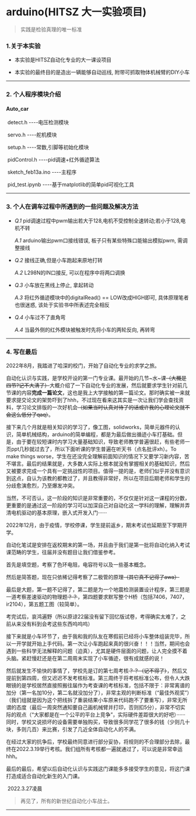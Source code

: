 # arduino(HITSZ   大一实验项目)



> 实践是检验真理的唯一标准



### 1.关于本实验

- 本实验是HITSZ自动化专业的大一课设项目

- 本实验的最终目的是造出一辆能够自动巡线, 附带可抓取物体机械臂的DIY小车

  

****



### 2. 个人程序模块介绍

#### **Auto_car**

​		detect.h   ----电压检测模块

​		servo.h  ----舵机模块

​		setup.h  ----常数,引脚等初始化模块

​		pidControl.h  ----pid调速+红外循迹算法

​		sketch_feb13a.ino  ----主程序

​		pid_test.ipynb  ----基于matplotlib的简单pid可视化工具



****



### 3. 个人在调车过程中所遇到的一些问题及解决方法

- *Q.1*  pid调速过程中pwm输出若大于128,电机不受控制全速转动;若小于128,电机不转

  *A.1*  arduino输出pwm口接线错误, 板子只有某些特殊口能输出模拟pwm, 需调整接线

- *Q.2* 接线正确,但是小车跑起来原地打转

  *A.2*  L298N的IN口接反, 可以在程序中将两口调换

- *Q.3* 小车放在黑线上停止, 拿起转动

  *A.3* 将红外循迹模块中的digitalRead() == LOW改成HIGH即可, 具体原理笔者也很迷惑, 该处于实验书中所表述完全相反

- *Q.4* 小车过不了直角弯

  *A.4* 当最外侧的红外模块被触发时先将小车的两轮反向, 再转弯
  
  

****



### 4. 写在最后

2022年8月，我踏进了哈深的校门，开始了自动化专业的求学之旅。

自动化认识与实践，是学校开设的第一门专业课。最开始的几节~水~课~~（大概是四节?记不大清了）~~大概介绍了一下自动化专业的发展，然后就要求学生针对前几节课的内容**完成一篇论文**，这也是我上大学接触的第一篇论文。那时确实被一来就要求提交论文的架势吓到了hhh，不过现在看来这其实是一次让我们学会查找资料，学习论文排版的一次好机会~~（如果当时认真对待了的话或许我的心理论文就不会这么低分了qaq）~~。

接下来几个月就是相关知识的学习了，像工图，solidworks，简单元器件的认识，简单机械结构，arduino的简单编程，都是为最后做出循迹小车打基础。但是，由于要在较短课时内学习大量基础知识，导致老师教学普遍很赶，有些老师一页ppt几秒就过去了，所以下面听课的学生普遍在听天书（点名批评xh）。To make things worse，学生在还没完全理解前面知识的情况下又要学习新内容，苦不堪言。最后的结果就是，大多数人实际上根本就没有掌握相关的基础知识，然后又被要求完成一个具有一定挑战性的项目。值得一提的是，老师们似乎并没有意识到这点，自认为该教的都教过了，并且教得非常好，所以在项目后期老师和学生的分歧愈演愈烈，乃至爆发冲突。

当然，不可否认，这一阶段的知识是非常重要的，不仅仅是针对这一课程的分数，更重要的是通过这一阶段的学习可以加深自己对自动化这一学科的理解，理解并弄清电机驱动的基本原理，嵌入式开发入门······

2022年12月，由于疫情，学校停课，学生提前返乡，期末考试也延期至下学期开学。

自动化笔试是安排在返校期末的第一场，并且由于我们是第一批将自动化纳入考试课范畴的学生，往届并没有题目让我们借鉴参考。

首先是填空题，考察了色环电阻，电容符号以及一些基本概念。

然后是简答题，现在只依稀记得考察了二极管的原理~~（其它真不记得了awa）~~

最后是大题，第一题不记得了，第二题是为一个地震检测装置设计程序，第三题是一道考察差速驱动的物理题~~？？~~，第四题要求默写整个H桥（包括7406，7407，ir2104），第五题工图（较简单）。

考完试后，哀鸿遍野（所以原谅22届没有留下回忆版试卷，考得确实太难了，之前从来没有料到会考这些东西呜呜呜）

接下来就是小车环节了，由于我和我的队友在寒假前已经将小车整体组装完毕，所以一开学就开始上手代码。第一次让小车跑起来真的很兴奋！！！当然，期间也会遇到一些科学无法解释的问题（迫真），尤其是硬件层面的问题，让人完全摸不着头脑。紧赶慢赶还是在第二周周末实现了小车循迹，很有成就感的说！

然后就发生不愉快的事情了，学校先是订的第七周考核~~？？（记不得了）~~，然后又提前到第四周，但又迟迟不发考核标准。第三周终于将考核标准公布，但令人大跌眼镜的是学校居然直接照搬往届作为考查课的考核标准，包括不限于：非常离谱的加分（第一名加10分，第二名就没加分了），非常主观的判断标准（“最佳外观奖”）（我们组就是因为这个把线拆了重装结果小车原来代码跑不了要重写），非常无所谓的态度（最后一周突然通知要自己画机械臂并打印，否则扣5分），非常不切实际的观点（“大家都是在一个公平的平台上竞争”，实际硬件差距很大的好吧）······ 同时，学校又说损坏的设备需要单独购买，导致很多同学花了很多的钱（少则几十块，多则几百）来比赛，引发了几近全体自动化人的不满。

在经过大家的抗争后，学校最终同意进行部分妥协，将规则的不合理部分去除，最终在2022.3.19举行考核。我们组所有考核都一遍就通过了，可以说是非常幸运hhh。

最后的最后，希望以后自动化认识与实践这门课能多多接受学生的意见，将这门课打造成适合自动化新生的入门课。

​																																																														2022.3.27凌晨



> 再见了，所有的新世纪自动化小车战士。



****





